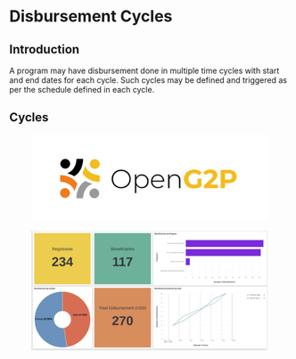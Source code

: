 # Disbursement Cycles

## Introduction

A program may have disbursement done in multiple time cycles with start and end dates for each cycle. Such cycles may be defined and triggered as per the schedule defined in each cycle.

## Cycles

<figure><img src="../../../.gitbook/assets/image (4) (1).png" alt=""><figcaption></figcaption></figure>

<figure><img src="../../../.gitbook/assets/image (5) (1).png" alt=""><figcaption></figcaption></figure>

